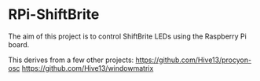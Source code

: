 RPi-ShiftBrite
==============

The aim of this project is to control ShiftBrite LEDs using the Raspberry Pi
board.

This derives from a few other projects:
https://github.com/Hive13/procyon-osc
https://github.com/Hive13/windowmatrix

